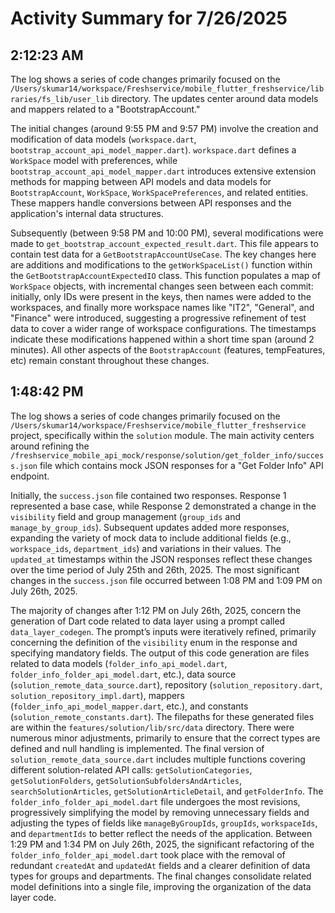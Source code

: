 # Activity Summary for 7/26/2025

## 2:12:23 AM
The log shows a series of code changes primarily focused on the `/Users/skumar14/workspace/Freshservice/mobile_flutter_freshservice/libraries/fs_lib/user_lib` directory.  The updates center around data models and mappers related to a "BootstrapAccount."

The initial changes (around 9:55 PM and 9:57 PM) involve the creation and modification of data models (`workspace.dart`, `bootstrap_account_api_model_mapper.dart`).  `workspace.dart` defines a `WorkSpace` model with preferences, while `bootstrap_account_api_model_mapper.dart` introduces extensive extension methods for mapping between API models and data models for `BootstrapAccount`, `WorkSpace`, `WorkSpacePreferences`, and related entities. These mappers handle conversions between API responses and the application's internal data structures.

Subsequently (between 9:58 PM and 10:00 PM), several modifications were made to  `get_bootstrap_account_expected_result.dart`. This file appears to contain test data for a `GetBootstrapAccountUseCase`. The key changes here are additions and modifications to the `getWorkSpaceList()` function within the `GetBootstrapAccountExpectedIO` class.  This function populates a map of `WorkSpace` objects, with incremental changes seen between each commit: initially, only IDs were present in the keys, then names were added to the workspaces, and finally more workspace names like "IT2", "General", and "Finance" were introduced, suggesting a progressive refinement of test data to cover a wider range of workspace configurations.  The timestamps indicate these modifications happened within a short time span (around 2 minutes).  All other aspects of the `BootstrapAccount` (features, tempFeatures, etc) remain constant throughout these changes.


## 1:48:42 PM
The log shows a series of code changes primarily focused on the `/Users/skumar14/workspace/Freshservice/mobile_flutter_freshservice` project, specifically within the `solution` module.  The main activity centers around  refining the `/freshservice_mobile_api_mock/response/solution/get_folder_info/success.json` file which contains mock JSON responses for a "Get Folder Info" API endpoint.

Initially, the `success.json` file contained two responses.  Response 1 represented a base case, while Response 2 demonstrated a change in the `visibility` field and group management (`group_ids` and `manage_by_group_ids`).  Subsequent updates added more responses, expanding the variety of mock data to include additional fields (e.g., `workspace_ids`, `department_ids`) and variations in their values.  The `updated_at` timestamps within the JSON responses reflect these changes over the time period of July 25th and 26th, 2025.  The most significant changes in the `success.json` file occurred between 1:08 PM and 1:09 PM on July 26th, 2025.

The majority of changes after 1:12 PM on July 26th, 2025, concern the generation of Dart code related to data layer using a prompt called `data_layer_codegen`. The prompt’s inputs were iteratively refined, primarily concerning the definition of the `visibility` enum in the response and specifying mandatory fields.  The output of this code generation are files related to data models (`folder_info_api_model.dart`, `folder_info_folder_api_model.dart`, etc.), data source (`solution_remote_data_source.dart`), repository (`solution_repository.dart`, `solution_repository_impl.dart`), mappers (`folder_info_api_model_mapper.dart`, etc.), and constants (`solution_remote_constants.dart`). The filepaths for these generated files are within the `features/solution/lib/src/data` directory.  There were numerous minor adjustments, primarily to ensure that the correct types are defined and null handling is implemented.  The final version of  `solution_remote_data_source.dart` includes multiple functions covering different solution-related API calls: `getSolutionCategories`, `getSolutionFolders`, `getSolutionSubfoldersAndArticles`, `searchSolutionArticles`, `getSolutionArticleDetail`, and `getFolderInfo`.  The `folder_info_folder_api_model.dart` file undergoes the most revisions, progressively simplifying the model by removing unnecessary fields and adjusting the types of fields like `manageByGroupIds`, `groupIds`, `workspaceIds`, and `departmentIds` to better reflect the needs of the application.  Between 1:29 PM and 1:34 PM on July 26th, 2025, the significant refactoring of the `folder_info_folder_api_model.dart` took place with the removal of redundant `createdAt` and `updatedAt` fields and a clearer definition of data types for groups and departments.  The final changes consolidate related model definitions into a single file, improving the organization of the data layer code.

